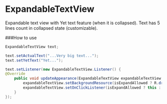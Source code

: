 # ExpandableTextView

Expandable text view with Yet text feature (when it is collapsed).
Text has 5 lines count in collapsed state (customizable).

###How to use

```java
ExpandableTextView text;

text.setActualText("...Very big text...");
text.setYetText("Yet...");

text.setListener(new ExpandableTextView.Listener() {
@Override
	public void updateAppearance(ExpandableTextView expandableTextView, boolean isExpandAllowed) {
		expandableTextView.setBackgroundResource(isExpandAllowed ? R.drawable.selector : 0);
		expandableTextView.setOnClickListener(isExpandAllowed ? this : null);
	}
});
```




